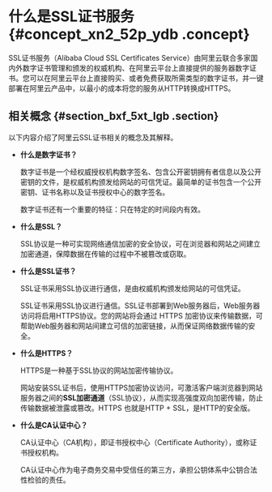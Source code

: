 # 什么是SSL证书服务 {#concept_xn2_52p_ydb .concept}

SSL证书服务（Alibaba Cloud SSL Certificates Service）由阿里云联合多家国内外数字证书管理和颁发的权威机构、在阿里云平台上直接提供的服务器数字证书。您可以在阿里云平台上直接购买、或者免费获取所需类型的数字证书，并一键部署在阿里云产品中，以最小的成本将您的服务从HTTP转换成HTTPS。

## 相关概念 {#section_bxf_5xt_lgb .section}

以下内容介绍了阿里云SSL证书相关的概念及其解释。

-   **什么是数字证书？** 

    数字证书是一个经权威授权机构数字签名、包含公开密钥拥有者信息以及公开密钥的文件，是权威机构颁发给网站的可信凭证。最简单的证书包含一个公开密钥、证书名称以及证书授权中心的数字签名。

    数字证书还有一个重要的特征：只在特定的时间段内有效。

-   **什么是SSL？**

    SSL协议是一种可实现网络通信加密的安全协议，可在浏览器和网站之间建立加密通道，保障数据在传输的过程中不被篡改或窃取。

-   **什么是SSL证书？**

    SSL证书采用SSL协议进行通信，是由权威机构颁发给网站的可信凭证。

    SSL证书采用SSL协议进行通信。SSL证书部署到Web服务器后，Web服务器访问将启用HTTPS协议。您的网站将会通过 HTTPS 加密协议来传输数据，可帮助Web服务器和网站间建立可信的加密链接，从而保证网络数据传输的安全。

-   **什么是HTTPS？**

    HTTPS是一种基于SSL协议的网站加密传输协议。

    网站安装SSL证书后，使用HTTPS加密协议访问，可激活客户端浏览器到网站服务器之间的**SSL加密通道**（SSL协议），从而实现高强度双向加密传输，防止传输数据被泄露或篡改。HTTPS 也就是HTTP + SSL，是HTTP的安全版。

-   **什么是CA认证中心？**

    CA认证中心（CA机构），即证书授权中心（Certificate Authority），或称证书授权机构。

    CA认证中心作为电子商务交易中受信任的第三方，承担公钥体系中公钥合法性检验的责任。


